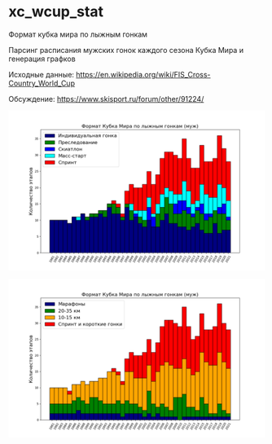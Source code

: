 # xc_wcup_stat
Формат кубка мира по лыжным гонкам

Парсинг расписания мужских гонок каждого сезона Кубка Мира и генерация графков

Исходные данные: https://en.wikipedia.org/wiki/FIS_Cross-Country_World_Cup

Обсуждение: https://www.skisport.ru/forum/other/91224/

![](wc_ev.png)

![](wc_km.png)
